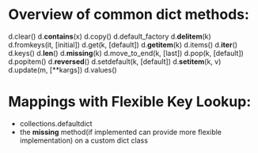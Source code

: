 # Overview of common dict methods:
d.clear()
d.__contains__(x)
d.copy()
d.default_factory
d.__delitem__(k) 
d.fromkeys(it, [initial])
d.get(k, [default])
d.__getitem__(k)
d.items() 
d.__iter__() 
d.keys() 
d.__len__() 
d.__missing__(k)
d.move_to_end(k, [last])
d.pop(k, [default])
d.popitem() 
d.__reversed__()
d.setdefault(k, [default]) 
d.__setitem__(k, v)
d.update(m, [**kargs])
d.values()


# Mappings with Flexible Key Lookup:
- collections.defaultdict
- the __missing__ method(if implemented can provide more flexible implementation) on a custom dict class
